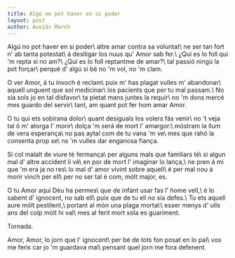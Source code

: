 ```yaml
---
title: Algú no pot haver en si poder
layout: post
author: Ausiàs March
---
```

Algú no pot haver en si poder\\
altre amar contra sa voluntat\\
ne ser tan fort n' ab tanta potestat\\
á deslligar los nuus qu' Amor sab fer.\\
¿Qui es lo foll qui 'm repta si no am?\\
¿Qui es lo foll reptantme de amar?\\
tal passió ningú la pot forçar\\
perqué d' algú si bè no 'm vol, no 'm clam.

O ver Amor, á tu invoch é reclam\\
puix m' has plagat vulles m' abandonar\\
aquell unguent que sol medicinar\\
los pacients que per tu mal passam.\\
No sia sols jo en tal disfavor\\
ta pietat mans juntes la requir\\
no 'm dons mercé mes guardo del servir\\
tant, am quant pot fer hom amar Amor.

O tu qui ets sobirana dolor\\
quant desiguals los volers fás venir\\
no 't veja tal ó m' atorga l' morir\\
dolça 'm será de mort l' amargor:\\
móstram la llum de vera esperança\\
no pas aytal com de tu vana 'm ve\\
mes que rahó la consenta prop se\\
ns 'm vulles dar enganosa fiança.

Si col malalt de viure tè fermança\\
per alguns mals que familiars tè\\
si algun mal d' altre accident li vè\\
en por de mort l' imaginar lo lança,\\
ne pren á mi que 'm era ja no res\\
lo mal d' amor vivint sobre aquell\\
é per mal nou á morir vinch per ell\\
per no ser tal é com, mòlt major, es.

O tu Amor aquí Dèu ha permes\\
que de infant usar fas l' home vell,\\
é lo sabent d' ignocent, no sab ell\\
puix que de tu ell no sia defes.\\
Tu ets aquell aure mólt pestilent,\\
portant al mòn una plaga mortal:\\
esser menys d' ulls ans del colp mòlt hi val\\
mes al ferit mort sola es guariment.

Tornada.

Amor, Amor, lo jorn que l' ignocent\\
per bé de tots fon posat en lo pal\\
vos me feris car jo 'm guardava mal\\
pensant quel jorn me fora defenent.